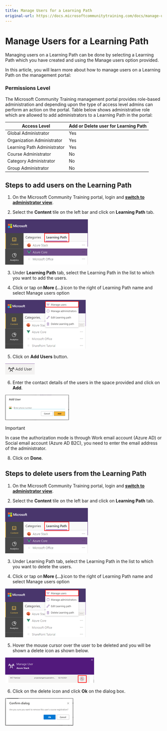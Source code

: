 ```yaml
---
title: Manage Users for a Learning Path
original-url: https://docs.microsoftcommunitytraining.com/docs/manage-user-for-a-learning-path
---
```

# Manage Users for a Learning Path

Managing users on a Learning Path can be done by selecting a Learning Path which you have created and using the Manage users option provided. 

In this article, you will learn more about how to manage users on a Learning Path on the management portal: 
### Permissions Level

The Microsoft Community Training management portal provides role-based administration and depending upon the type of access level admins can perform an action on the portal. Table below shows administrative role which are allowed to add administrators to a Learning Path in the portal: 

| Access Level  | Add or Delete user for Learning Path |
| --- | --- |
| Global Administrator | Yes |
| Organization Administrator | Yes |
| Learning Path Administrator | Yes |
| Course Administrator | No |
| Category Administrator | No |
| Group Administrator | No |

## Steps to add users on the Learning Path

1.	On the Microsoft Community Training portal, login and [**switch to administrator view**](https://microsoftindia.document360.io/docs/configure-platform#step-2--switch-to-administrator-view-of-the-portal).

2. Select the **Content** tile on the left bar and click on **Learning Path** tab.

![image.png](../../../media/image%28388%29.png)

3. Under **Learning Path** tab, select the Learning Path in the list to which you want to add the users.

4. Click or tap on **More (…)** icon to the right of Learning Path name and select Manage users option

![image.png](../../../media/image%28403%29.png)

5. Click on **Add Users** button.

![image.png](../../../media/image%28404%29.png)

6. Enter the contact details of the users in the space provided and click on **Add**.

![image.png](../../../media/image%28405%29.png)

> [!IMPORTANT]
> In case the authorization mode is through Work email account (Azure AD) or Social email account (Azure AD B2C), you need to enter the email address of the administrator.

8. Click on **Done**.
##  Steps to delete users from the Learning Path

1.	On the Microsoft Community Training portal, login and [**switch to administrator view**](https://microsoftindia.document360.io/docs/configure-platform#step-2--switch-to-administrator-view-of-the-portal).

2. Select the **Content** tile on the left bar and click on **Learning Path** tab.

![image.png](../../../media/image%28388%29.png)

3. Under Learning Path tab, select the Learning Path in the list to which you want to delete the users.

4. Click or tap on **More (…)** icon to the right of Learning Path name and select Manage users option

![image.png](../../../media/image%28406%29.png)

5. Hover the mouse cursor over the user to be deleted and you will be shown a delete icon as shown below.

![image.png](../../../media/image%28407%29.png)

6. Click on the delete icon and click **Ok** on the dialog box.

![image.png](../../../media/image%28408%29.png)